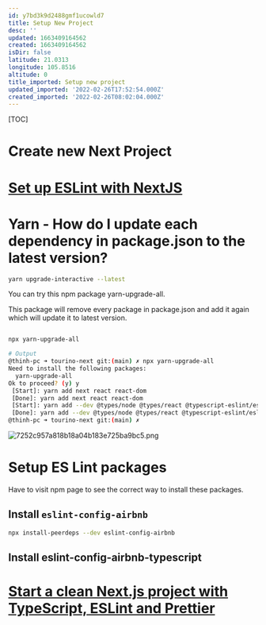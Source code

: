 ```yaml
---
id: y7bd3k9d2488gmf1ucowld7
title: Setup New Project
desc: ''
updated: 1663409164562
created: 1663409164562
isDir: false
latitude: 21.0313
longitude: 105.8516
altitude: 0
title_imported: Setup new project
updated_imported: '2022-02-26T17:52:54.000Z'
created_imported: '2022-02-26T08:02:04.000Z'
---
```


[TOC]











# Create new Next Project



# [Set up ESLint with NextJS](https://nextjs.org/docs/basic-features/eslint#eslint-plugin)


# Yarn - How do I update each dependency in package.json to the latest version?


```bash
yarn upgrade-interactive --latest
```


You can try this npm package yarn-upgrade-all.

This package will remove every package in package.json and add it again which will update it to latest version.

```bash

npx yarn-upgrade-all 

# Output
@thinh-pc ➜ tourino-next git:(main) ✗ npx yarn-upgrade-all
Need to install the following packages:
  yarn-upgrade-all
Ok to proceed? (y) y
 [Start]: yarn add next react react-dom 
 [Done]: yarn add next react react-dom 
 [Start]: yarn add --dev @types/node @types/react @typescript-eslint/eslint-plugin eslint eslint-config-airbnb-base eslint-config-next eslint-config-prettier prettier typescript 
 [Done]: yarn add --dev @types/node @types/react @typescript-eslint/eslint-plugin eslint eslint-config-airbnb-base eslint-config-next eslint-config-prettier prettier typescript 
@thinh-pc ➜ tourino-next git:(main) ✗ 
```

![7252c957a818b18a04b183e725ba9bc5.png](/assets/7252c957a818b18a04b183e725ba9bc5-uxbcq3ov0li3.png)

# Setup ES Lint packages

Have to visit npm page to see the correct way to install these packages.


## Install `eslint-config-airbnb`

```bash
npx install-peerdeps --dev eslint-config-airbnb
```

## Install eslint-config-airbnb-typescript

# [Start a clean Next.js project with TypeScript, ESLint and Prettier](https://paulintrognon.fr/blog/typescript-prettier-eslint-next-js)